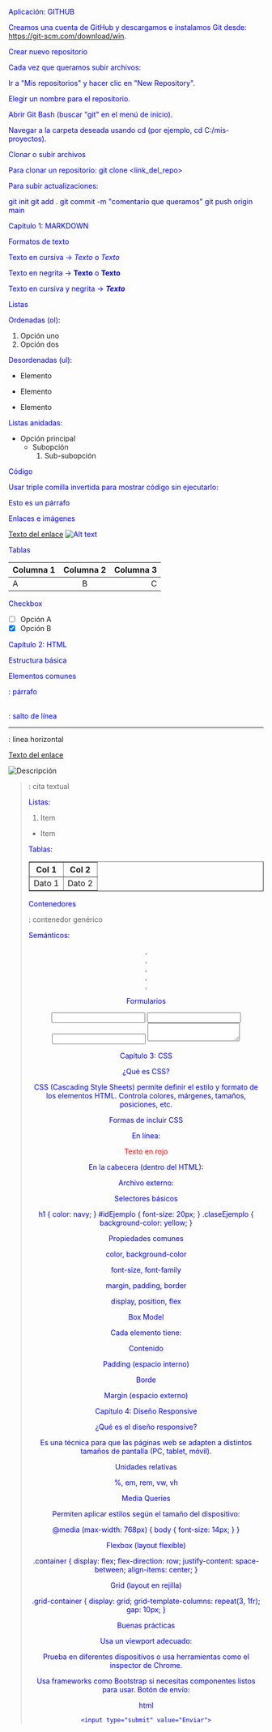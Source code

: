 Aplicación: GITHUB

Creamos una cuenta de GitHub y descargamos e instalamos Git desde: https://git-scm.com/download/win.

Crear nuevo repositorio

Cada vez que queramos subir archivos:

Ir a "Mis repositorios" y hacer clic en "New Repository".

Elegir un nombre para el repositorio.

Abrir Git Bash (buscar "git" en el menú de inicio).

Navegar a la carpeta deseada usando cd (por ejemplo, cd C:/mis-proyectos).

Clonar o subir archivos

Para clonar un repositorio: git clone <link_del_repo>

Para subir actualizaciones:

git init
git add .
git commit -m "comentario que queramos"
git push origin main

Capítulo 1: MARKDOWN

Formatos de texto

Texto en cursiva → *Texto* o _Texto_

Texto en negrita → **Texto** o __Texto__

Texto en cursiva y negrita → **_Texto_**

Listas

Ordenadas (ol):

1. Opción uno
2. Opción dos

Desordenadas (ul):

* Elemento
- Elemento
+ Elemento

Listas anidadas:

- Opción principal
  - Subopción
    1. Sub-subopción

Código

Usar triple comilla invertida para mostrar código sin ejecutarlo:

<html>
  <head></head>
  <body>
    <p>Esto es un párrafo</p>
  </body>
</html>

Enlaces e imágenes

[Texto del enlace](http://ejemplo.com "Texto emergente")
![Alt text](https://ruta.de.la.imagen.jpg "Texto emergente")

Tablas

| Columna 1 | Columna 2 | Columna 3 |
|:--------- |:---------:| ---------:|
| A        | B         | C         |

Checkbox

- [ ] Opción A
- [X] Opción B

Capítulo 2: HTML

Estructura básica

<!DOCTYPE html>
<html lang="es">
  <head>
    <meta charset="UTF-8">
    <meta name="viewport" content="width=device-width, initial-scale=1.0">
    <title>Mi Página Web</title>
  </head>
  <body>
    <!-- Contenido aquí -->
  </body>
</html>

Elementos comunes

<p>: párrafo

<br>: salto de línea

<hr>: línea horizontal

<a href="">Texto del enlace</a>

<img src="imagen.jpg" alt="Descripción">

<blockquote>: cita textual

Listas:

<ol><li>Item</li></ol>
<ul><li>Item</li></ul>

Tablas:

<table border="1">
  <thead>
    <tr><th>Col 1</th><th>Col 2</th></tr>
  </thead>
  <tbody>
    <tr><td>Dato 1</td><td>Dato 2</td></tr>
  </tbody>
</table>

Contenedores

<div>: contenedor genérico

Semánticos: <header>, <nav>, <section>, <article>, <aside>, <footer>

Formularios

<form action="" method="POST">
  <input type="text" name="nombre">
  <input type="password" name="clave">
  <input type="email" name="correo">
  <textarea name="mensaje"></textarea>
</form>

Capítulo 3: CSS

¿Qué es CSS?

CSS (Cascading Style Sheets) permite definir el estilo y formato de los elementos HTML. Controla colores, márgenes, tamaños, posiciones, etc.

Formas de incluir CSS

En línea:

<p style="color: red;">Texto en rojo</p>

En la cabecera (dentro del HTML):

<head>
  <style>
    p { color: blue; }
  </style>
</head>

Archivo externo:

<link rel="stylesheet" href="styles.css">

Selectores básicos

h1 { color: navy; }
#idEjemplo { font-size: 20px; }
.claseEjemplo { background-color: yellow; }

Propiedades comunes

color, background-color

font-size, font-family

margin, padding, border

display, position, flex

Box Model

Cada elemento tiene:

Contenido

Padding (espacio interno)

Borde

Margin (espacio externo)

Capítulo 4: Diseño Responsive

¿Qué es el diseño responsive?

Es una técnica para que las páginas web se adapten a distintos tamaños de pantalla (PC, tablet, móvil).

Unidades relativas

%, em, rem, vw, vh

Media Queries

Permiten aplicar estilos según el tamaño del dispositivo:

@media (max-width: 768px) {
  body {
    font-size: 14px;
  }
}

Flexbox (layout flexible)

.container {
  display: flex;
  flex-direction: row;
  justify-content: space-between;
  align-items: center;
}

Grid (layout en rejilla)

.grid-container {
  display: grid;
  grid-template-columns: repeat(3, 1fr);
  gap: 10px;
}

Buenas prácticas

Usa un viewport adecuado: <meta name="viewport" content="width=device-width, initial-scale=1.0">

Prueba en diferentes dispositivos o usa herramientas como el inspector de Chrome.

Usa frameworks como Bootstrap si necesitas componentes listos para usar.
Botón de envío:

html

```<input type="submit" value="Enviar">```
